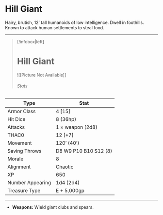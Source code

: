 # Hill Giant

Hairy, brutish, 12’ tall humanoids of low intelligence. Dwell in foothills. Known to attack human settlements to steal food.

------
> [!infobox|left] 
>  # Hill Giant
>  ![[Picture Not Available]] 
>  ###### Stats 
| Type                    | Stat        |
| ---------------- | ------------------------------ |
| Armor Class     | 4 [15]                |
| Hit Dice         | 8 (36hp)              |
| Attacks          | 1 × weapon (2d8)      |
| THAC0            | 12 [+7]               |
| Movement         | 120’ (40’)            |
| Saving Throws    | D8 W9 P10 B10 S12 (8) |
| Morale           | 8                     |
| Alignment        | Chaotic               |
| XP               | 650                   |
| Number Appearing | 1d4 (2d4)             |
| Treasure Type    | E + 5,000gp           |

------

- **Weapons:** Wield giant clubs and spears.

